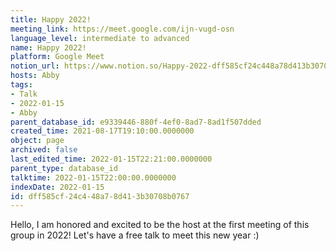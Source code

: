 ```yaml
---
title: Happy 2022!
meeting_link: https://meet.google.com/ijn-vugd-osn
language_level: intermediate to advanced
name: Happy 2022!
platform: Google Meet
notion_url: https://www.notion.so/Happy-2022-dff585cf24c448a78d413b30708b0767
hosts: Abby
tags:
- Talk
- 2022-01-15
- Abby
parent_database_id: e9339446-880f-4ef0-8ad7-8ad1f507dded
created_time: 2021-08-17T19:10:00.0000000
object: page
archived: false
last_edited_time: 2022-01-15T22:21:00.0000000
parent_type: database_id
talktime: 2022-01-15T22:00:00.0000000
indexDate: 2022-01-15
id: dff585cf-24c4-48a7-8d41-3b30708b0767
---
```


Hello, I am honored and excited to be the host at the first meeting of this group in 2022! Let's have a free talk to meet this new year :)





